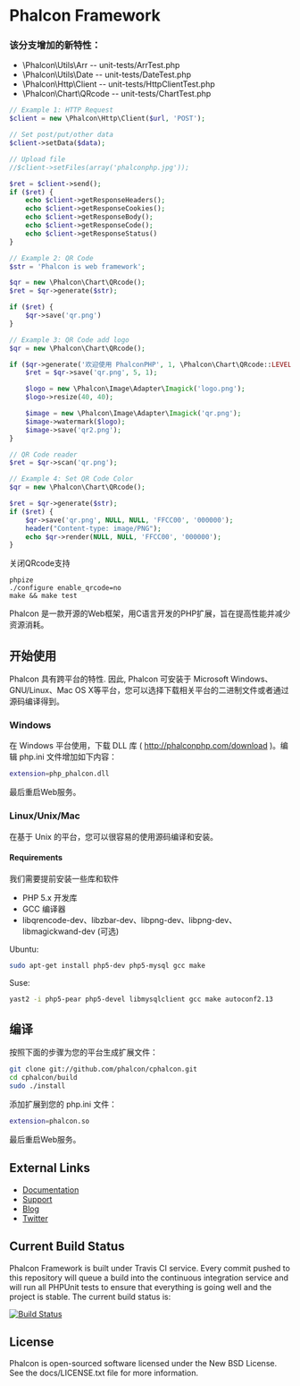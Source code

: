 Phalcon Framework
=================

### 该分支增加的新特性：

* \Phalcon\Utils\Arr -- unit-tests/ArrTest.php
* \Phalcon\Utils\Date -- unit-tests/DateTest.php
* \Phalcon\Http\Client -- unit-tests/HttpClientTest.php
* \Phalcon\Chart\QRcode -- unit-tests/ChartTest.php

```php
// Example 1: HTTP Request
$client = new \Phalcon\Http\Client($url, 'POST');

// Set post/put/other data
$client->setData($data);

// Upload file
//$client->setFiles(array('phalconphp.jpg'));

$ret = $client->send();
if ($ret) {
	echo $client->getResponseHeaders();
	echo $client->getResponseCookies();
	echo $client->getResponseBody();
	echo $client->getResponseCode();
	echo $client->getResponseStatus()
}

// Example 2: QR Code 
$str = 'Phalcon is web framework';

$qr = new \Phalcon\Chart\QRcode();
$ret = $qr->generate($str);

if ($ret) {
	$qr->save('qr.png')
}

// Example 3: QR Code add logo
$qr = new \Phalcon\Chart\QRcode();

if ($qr->generate('欢迎使用 PhalconPHP', 1, \Phalcon\Chart\QRcode::LEVEL_H)) {
	$ret = $qr->save('qr.png', 5, 1);

	$logo = new \Phalcon\Image\Adapter\Imagick('logo.png');
	$logo->resize(40, 40);

	$image = new \Phalcon\Image\Adapter\Imagick('qr.png');
	$image->watermark($logo);
	$image->save('qr2.png');
}

// QR Code reader
$ret = $qr->scan('qr.png');

// Example 4: Set QR Code Color
$qr = new \Phalcon\Chart\QRcode();

$ret = $qr->generate($str);
if ($ret) {
	$qr->save('qr.png', NULL, NULL, 'FFCC00', '000000');
	header("Content-type: image/PNG");
	echo $qr->render(NULL, NULL, 'FFCC00', '000000');
} 
```

关闭QRcode支持
```shell
phpize
./configure enable_qrcode=no
make && make test
```

Phalcon 是一款开源的Web框架，用C语言开发的PHP扩展，旨在提高性能并减少资源消耗。

开始使用
--------

Phalcon 具有跨平台的特性. 因此, Phalcon 可安装于 Microsoft Windows、GNU/Linux、Mac OS X等平台，您可以选择下载相关平台的二进制文件或者通过源码编译得到。

### Windows

在 Windows 平台使用，下载 DLL 库 ( http://phalconphp.com/download )。编辑 php.ini 文件增加如下内容：

```bash
extension=php_phalcon.dll
```

最后重启Web服务。

### Linux/Unix/Mac

在基于 Unix 的平台，您可以很容易的使用源码编译和安装。

#### Requirements
我们需要提前安装一些库和软件

* PHP 5.x 开发库
* GCC 编译器
* libqrencode-dev、libzbar-dev、libpng-dev、libpng-dev、libmagickwand-dev (可选)

Ubuntu:

```bash
sudo apt-get install php5-dev php5-mysql gcc make
```

Suse:

```bash
yast2 -i php5-pear php5-devel libmysqlclient gcc make autoconf2.13
```

编译
----

按照下面的步骤为您的平台生成扩展文件：

```bash
git clone git://github.com/phalcon/cphalcon.git
cd cphalcon/build
sudo ./install
```

添加扩展到您的 php.ini 文件：

```bash
extension=phalcon.so
```

最后重启Web服务。

External Links
--------------

* [Documentation](http://docs.phalconphp.com/)
* [Support](http://phalconphp.com/support)
* [Blog](http://blog.phalconphp.com)
* [Twitter](http://twitter.com/phalconphp)

Current Build Status
--------------------

Phalcon Framework is built under Travis CI service. Every commit pushed to this repository will queue a build into the continuous integration service and will run all PHPUnit tests to ensure that everything is going well and the project is stable. The current build status is:

[![Build Status](https://secure.travis-ci.org/phalcon/cphalcon.png?branch=master)](http://travis-ci.org/phalcon/cphalcon)

License
-------
Phalcon is open-sourced software licensed under the New BSD License. See the docs/LICENSE.txt file for more information.
